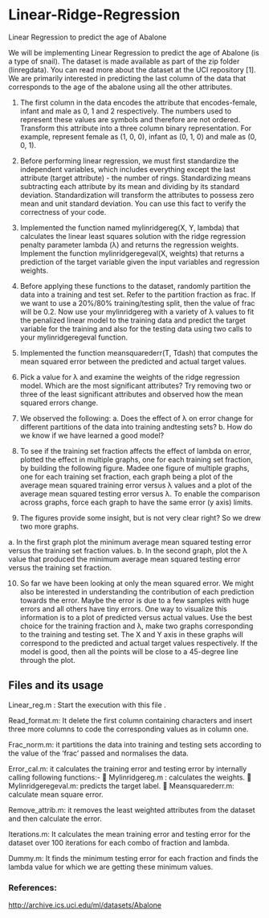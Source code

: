# Linear-Ridge-Regression
Linear Regression to predict the age of Abalone

We will be implementing Linear Regression to predict the age of Abalone (is a type of snail). The dataset is made available as part of the zip folder (linregdata). You can read more about the dataset at the UCI repository [1]. We are primarily interested in predicting the last column of the data that corresponds to the age of the abalone using all the other attributes.

1. The first column in the data encodes the attribute that encodes-female, infant and male as 0, 1 and 2 respectively. The numbers used to represent these values are symbols and therefore are not ordered. Transform this attribute into a three column binary representation. 
For example, represent female as (1, 0, 0), infant as (0, 1, 0) and male as (0, 0, 1).

2. Before performing linear regression, we must first standardize the independent variables, which includes everything except the last attribute (target attribute) - the number of rings. Standardizing means subtracting each attribute by its mean and dividing by its standard deviation. Standardization will transform the attributes to possess zero mean and unit standard deviation. You can use this fact to verify the correctness of your code.

3. Implemented the function named mylinridgereg(X, Y, lambda) that calculates the linear least squares solution with the ridge regression penalty parameter lambda (λ) and returns the regression weights. Implement the function mylinridgeregeval(X, weights) that returns a prediction of the target variable given the input variables and regression weights.

4. Before applying these functions to the dataset, randomly partition the data into a training and test set. Refer to the partition fraction as frac. If we want to use a 20%/80% training/testing split, then the value of frac will be 0.2. Now use your mylinridgereg with a variety of λ values to fit the penalized linear model to the training data and predict the target variable for the training and also for the testing data using two calls to your mylinridgeregeval function.

5. Implemented the function meansquarederr(T, Tdash) that computes the mean squared error between the predicted and actual target values.

6. Pick a value for λ and examine the weights of the ridge regression model. Which are the most significant attributes? Try removing two or three of the least significant attributes and observed how the mean squared errors change.

7. We observed the following:
  a. Does the effect of λ on error change for different partitions of the data into training andtesting sets?
	b. How do we know if we have learned a good model?
  
8. To see if the training set fraction affects the effect of lambda on error, plotted the effect in multiple graphs, one for each training set fraction, by building the following figure. Madee one figure of multiple graphs, one for each training set fraction, each graph being a plot of the average mean squared training error versus λ values and a plot of the average mean squared testing error versus λ. To enable the comparison across graphs, force each graph to have the same error (y axis) limits. 

9. The figures provide some insight, but is not very clear right? So we drew two more graphs.

  a. In the first graph plot the minimum average mean squared testing error versus the training set fraction values. 
  b. In the second graph, plot the λ value that produced the minimum average mean squared testing error versus the training set fraction.

10. So far we have been looking at only the mean squared error. We might also be interested in understanding the contribution of each prediction towards the error. Maybe the error is due to a few samples with huge errors and all others have tiny errors. One way to visualize this information is to a plot of predicted versus actual values. Use the best choice for the training fraction and λ, make two graphs corresponding to the training and testing set. The X and Y axis in these graphs will correspond to the predicted and actual target values respectively. If the model is good, then all the points will be close to a 45-degree line through the plot.

## Files and its usage

Linear_reg.m : Start the execution with this file .

Read_format.m: It delete the first column containing characters and insert three more columns to
code the corresponding values as in column one.

Frac_norm.m: it partitions the data into training and testing sets according to the value of the ‘frac’
passed and normalises the data.

Error_cal.m: it calculates the training error and testing error by internally calling following functions:-
 Mylinridgereg.m : calculates the weights.
 Mylinridgeregeval.m: predicts the target label.
 Meansquarederr.m: calculate mean square error.

Remove_attrib.m: it removes the least weighted attributes from the dataset and then calculate the
error.

Iterations.m: It calculates the mean training error and testing error for the dataset over 100
iterations for each combo of fraction and lambda.

Dummy.m: It finds the minimum testing error for each fraction and finds the lambda value for which
we are getting these minimum values.

### References:
http://archive.ics.uci.edu/ml/datasets/Abalone	
